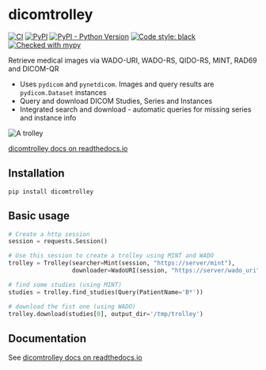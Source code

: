 # dicomtrolley

[![CI](https://github.com/sjoerdk/dicomtrolley/actions/workflows/build.yml/badge.svg?branch=main)](https://github.com/sjoerdk/dicomtrolley/actions/workflows/build.yml?query=branch%3Amain)
[![PyPI](https://img.shields.io/pypi/v/dicomtrolley)](https://pypi.org/project/dicomtrolley/)
[![PyPI - Python Version](https://img.shields.io/pypi/pyversions/dicomtrolley)](https://pypi.org/project/dicomtrolley/)
[![Code style: black](https://img.shields.io/badge/code%20style-black-000000.svg)](https://github.com/psf/black)
[![Checked with mypy](http://www.mypy-lang.org/static/mypy_badge.svg)](http://mypy-lang.org/)

Retrieve medical images via WADO-URI, WADO-RS, QIDO-RS, MINT, RAD69 and DICOM-QR

* Uses `pydicom` and `pynetdicom`. Images and query results are `pydicom.Dataset` instances
* Query and download DICOM Studies, Series and Instances
* Integrated search and download - automatic queries for missing series and instance info

![A trolley](docs/resources/trolley.png)

[dicomtrolley docs on readthedocs.io](https://dicomtrolley.readthedocs.io)

## Installation
```
pip install dicomtrolley
```

## Basic usage
```python
# Create a http session
session = requests.Session()

# Use this session to create a trolley using MINT and WADO
trolley = Trolley(searcher=Mint(session, "https://server/mint"),
                  downloader=WadoURI(session, "https://server/wado_uri"))

# find some studies (using MINT)
studies = trolley.find_studies(Query(PatientName='B*'))

# download the fist one (using WADO)
trolley.download(studies[0], output_dir='/tmp/trolley')
```

## Documentation
See [dicomtrolley docs on readthedocs.io](https://dicomtrolley.readthedocs.io)
